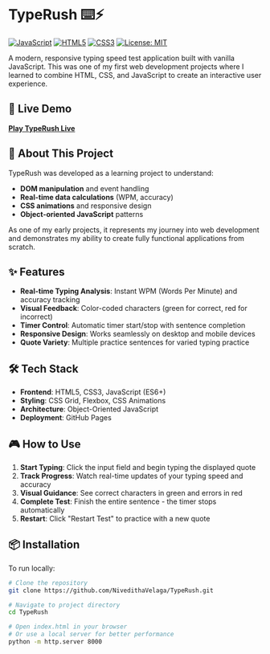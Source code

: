 # TypeRush ⌨️⚡

[![JavaScript](https://img.shields.io/badge/JavaScript-ES6+-yellow.svg)](https://developer.mozilla.org/en-US/docs/Web/JavaScript)
[![HTML5](https://img.shields.io/badge/HTML5-E34F26.svg)](https://developer.mozilla.org/en-US/docs/Web/HTML)
[![CSS3](https://img.shields.io/badge/CSS3-1572B6.svg)](https://developer.mozilla.org/en-US/docs/Web/CSS)
[![License: MIT](https://img.shields.io/badge/License-MIT-blue.svg)](https://opensource.org/licenses/MIT)

A modern, responsive typing speed test application built with vanilla JavaScript. This was one of my first web development projects where I learned to combine HTML, CSS, and JavaScript to create an interactive user experience.

## 🚀 Live Demo

[**Play TypeRush Live**](https://nivedithavelaga.github.io/TypeRush/)

## 📖 About This Project

TypeRush was developed as a learning project to understand:
- **DOM manipulation** and event handling
- **Real-time data calculations** (WPM, accuracy)
- **CSS animations** and responsive design
- **Object-oriented JavaScript** patterns

As one of my early projects, it represents my journey into web development and demonstrates my ability to create fully functional applications from scratch.

## ✨ Features

- **Real-time Typing Analysis**: Instant WPM (Words Per Minute) and accuracy tracking
- **Visual Feedback**: Color-coded characters (green for correct, red for incorrect)
- **Timer Control**: Automatic timer start/stop with sentence completion
- **Responsive Design**: Works seamlessly on desktop and mobile devices
- **Quote Variety**: Multiple practice sentences for varied typing practice

## 🛠️ Tech Stack

- **Frontend**: HTML5, CSS3, JavaScript (ES6+)
- **Styling**: CSS Grid, Flexbox, CSS Animations
- **Architecture**: Object-Oriented JavaScript
- **Deployment**: GitHub Pages

## 🎮 How to Use

1. **Start Typing**: Click the input field and begin typing the displayed quote
2. **Track Progress**: Watch real-time updates of your typing speed and accuracy
3. **Visual Guidance**: See correct characters in green and errors in red
4. **Complete Test**: Finish the entire sentence - the timer stops automatically
5. **Restart**: Click "Restart Test" to practice with a new quote

## 📦 Installation

To run locally:
```bash
# Clone the repository
git clone https://github.com/NivedithaVelaga/TypeRush.git

# Navigate to project directory
cd TypeRush

# Open index.html in your browser
# Or use a local server for better performance
python -m http.server 8000
